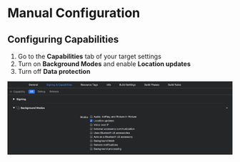# Manual Configuration

## Configuring Capabilities

1. Go to the **Capabilities** tab of your target settings
2. Turn on **Background Modes** and enable **Location updates**
3. Turn off **Data protection**

![](../../../../.gitbook/assets/screen-shot-2020-05-05-at-3.44.20-pm.png)



